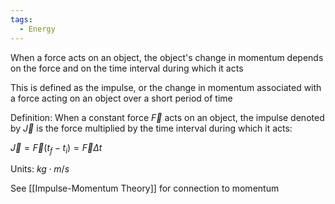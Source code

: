 ```yaml
---
tags:
  - Energy
---
```

When a force acts on an object, the object's change in momentum depends on the force and on the time interval during which it acts

This is defined as the impulse, or the change in momentum associated with a force acting on  an object over a short period of time

Definition:
When a constant force $\vec{F}$ acts on an object, the impulse denoted by $\vec{J}$ is the force multiplied by the time interval during which it acts:

$\vec{J}=\vec{F}(t_{f}-t_{i})=\vec{F}\Delta{t}$ 

Units: $kg\cdot{m/s}$ 

See [[Impulse-Momentum Theory]] for connection to momentum